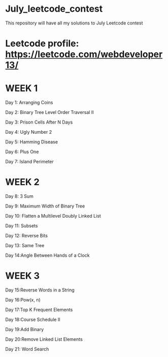 # July_leetcode_contest
This repository will have all my solutions to July Leetcode contest

# Leetcode profile: https://leetcode.com/webdeveloper13/


# WEEK 1

Day 1: Arranging Coins

Day 2: Binary Tree Level Order Traversal II

Day 3: Prison Cells After N Days

Day 4: Ugly Number 2

Day 5: Hamming Disease

Day 6: Plus One

Day 7: Island Perimeter

# WEEK 2

Day 8: 3 Sum

Day 9: Maximum Width of Binary Tree

Day 10: Flatten a Multilevel Doubly Linked List

Day 11: Subsets

Day 12: Reverse Bits

Day 13: Same Tree

Day 14:Angle Between Hands of a Clock

# WEEK 3

Day 15:Reverse Words in a String

Day 16:Pow(x, n)

Day 17:Top K Frequent Elements

Day 18:Course Schedule II

Day 19:Add Binary

Day 20:Remove Linked List Elements

Day 21: Word Search
